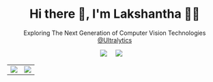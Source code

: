 <!-- ### Hi there 👋

**lakshanthad/lakshanthad** is a ✨ _special_ ✨ repository because its `README.md` (this file) appears on your GitHub profile.

Here are some ideas to get you started:

- 🔭 I’m currently working on ...
- 🌱 I’m currently learning ...
- 👯 I’m looking to collaborate on ...
- 🤔 I’m looking for help with ...
- 💬 Ask me about ...
- 📫 How to reach me: ...
- 😄 Pronouns: ...
- ⚡ Fun fact: ...
-->


<h1 align='center'> Hi there 👋, I'm Lakshantha 👨‍💻 </h1>

<p align='center'>
  Exploring The Next Generation of Computer Vision Technologies <a href="https://www.ultralytics.com)">@Ultralytics</a>
</p>

<p align='center'>
  <a href="https://twitter.com/lakshanthad"><img src="https://img.shields.io/badge/twitter-%231DA1F2.svg?&style=for-the-badge&logo=twitter&logoColor=white" /></a>&nbsp;&nbsp;&nbsp;&nbsp;
  <a href="https://www.linkedin.com/in/lakshanthad/"><img src="https://img.shields.io/badge/linkedin-%230077B5.svg?&style=for-the-badge&logo=linkedin&logoColor=white" /></a>&nbsp;&nbsp;&nbsp;&nbsp;

</p>

<TABLE>
   <TR>
      <TD><img src="https://github-readme-stats.vercel.app/api?username=lakshanthad&show_icons=true&theme=material-palenight&include_all_commits=true"></TD>
      <TD><img src="https://github-readme-stats.vercel.app/api/top-langs/?username=lakshanthad&layout=compact&theme=material-palenight"></TD>
   </TR>
</TABLE>
